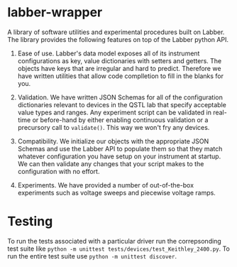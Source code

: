 # labber-wrapper
A library of software utilities and experimental procedures built on Labber. The library provides the following features on top of the Labber python API.

1) Ease of use. Labber's data model exposes all of its instrument configurations as key, value dictionaries with setters and getters. The objects have keys that are irregular and hard to predict. Therefore we have written utilities that allow code complletion to fill in the blanks for you.

2) Validation. We have written JSON Schemas for all of the configuration dictionaries relevant to devices in the QSTL lab that specify acceptable value types and ranges. Any experiment script can be validated in real-time or before-hand by either enabling continuous validation or a precursory call to `validate()`. This way we won't fry any devices.

3) Compatibility. We initialize our objects with the appropriate JSON Schemas and use the Labber API to populate them so that they match whatever configuration you have setup on your instrument at startup. We can then validate any changes that your script makes to the configuration with no effort.

4) Experiments. We have provided a number of out-of-the-box experiments such as voltage sweeps and piecewise voltage ramps.

# Testing

To run the tests associated with a particular driver run the correpsonding test suite like `python -m unittest tests/devices/test_Keithley_2400.py`. To run the entire test suite use `python -m unittest discover`.
